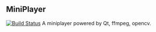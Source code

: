 ## MiniPlayer
[![Build Status](https://travis-ci.org/eypidan/MiniPremiere.svg?branch=master)](https://travis-ci.org/eypidan/MiniPremiere)
A miniplayer powered by Qt, ffmpeg, opencv.

